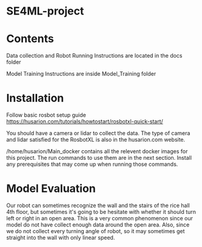 # SE4ML-project

# Contents 
Data collection and Robot Running Instructions are located in the docs folder 

Model Training Instructions are inside Model_Training folder

# Installation 
Follow basic rosbot setup guide https://husarion.com/tutorials/howtostart/rosbotxl-quick-start/

You should have a camera or lidar to collect the data. The type of camera and lidar satisfied for the RosbotXL is also in the husarion.com website.

/home/husarion/Main_docker contains all the relevent docker images for this project. The run commands to use them are in the next section. 
Install any prerequisites that may come up when running those commands. 

# Model Evaluation
Our robot can sometimes recognize the wall and the stairs of the rice hall 4th floor, but sometimes it's going to be hesitate with whether it should turn left or right in an open area. This is a very common phenomenon since our model do not have collect enough data around the open area. Also, since we do not collect every turning angle of robot, so it may sometimes get straight into the wall with only linear speed.

